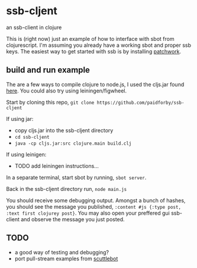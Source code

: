 # ssb-cljent
an ssb-client in clojure

This is (right now) just an example of how to interface with sbot from clojurescript. I'm assuming you already have a working sbot and proper ssb keys. The easiest way to get started with ssb is by installing [patchwork](https://github.com/ssbc/patchwork/releases).

## build and run example 

The are a few ways to compile clojure to node.js, I used the cljs.jar found [here](https://github.com/clojure/clojurescript/releases/tag/r1.9.946). You could also try using leiningen/figwheel.  

Start by cloning this repo, `git clone https://github.com/paidforby/ssb-cljent`

If using jar:
* copy cljs.jar into the ssb-cljent directory
* `cd ssb-cljent`
* `java -cp cljs.jar:src clojure.main build.clj` 

If using leinigen:
* TODO add leiningen instructions...

In a separate terminal, start sbot by running, `sbot server`.  

Back in the ssb-cljent directory run, `node main.js`

You should receive some debugging output. Amongst a bunch of hashes, you should see the message you published, `:content #js {:type post, :text first clojurey post}`. You may also open your preffered gui ssb-client and observe the message you just posted.

## TODO 
* a good way of testing and debugging?
* port pull-stream examples from [scuttlebot](https://www.npmjs.com/package/scuttlebot)

